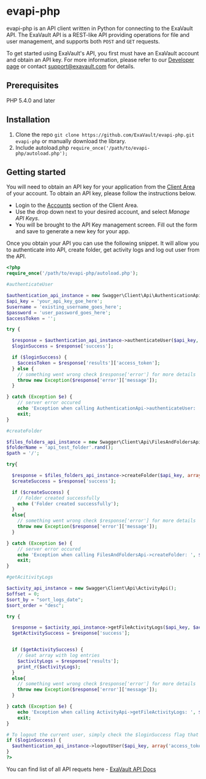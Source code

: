 evapi-php
============

evapi-php is an API client written in Python for connecting to the
ExaVault API. The ExaVault API is a REST-like API providing operations
for file and user management, and supports both ``POST`` and ``GET``
requests.

To get started using ExaVault's API, you first must have an ExaVault
account and obtain an API key. For more information, please refer to
our [Developer page](https://www.exavault.com/developer/) or contact
support@exavault.com for details.

## Prerequisites 

PHP 5.4.0 and later

## Installation

1. Clone the repo `git clone https://github.com/ExaVault/evapi-php.git evapi-php` or manually download the library.
2. Include autoload.php `require_once('/path/to/evapi-php/autoload.php');`

## Getting started 

You will need to obtain an API key for your application from the [Client Area](https://clients.exavault.com/clientarea.php?action=products) of your account.  To
obtain an API key, please follow the instructions below.

 + Login to the [Accounts](https://clients.exavault.com/clientarea.php?action=products) section of the Client Area.
 + Use the drop down next to your desired account, and select *Manage API Keys*.
 + You will be brought to the API Key management screen. Fill out the form and save to generate a new key for your app.

Once you obtain your API you can use the following snippet. It will allow you to authenticate into API, create folder, get activity logs and log out user from the API.

```php
<?php
require_once('/path/to/evapi-php/autoload.php');

#authenticateUser

$authentication_api_instance = new Swagger\Client\Api\AuthenticationApi();
$api_key = 'your_api_key_goe_here'; 
$username = 'existing_username_goes_here';
$password = 'user_password_goes_here'; 
$accessToken = '';

try {

  $response = $authentication_api_instance->authenticateUser($api_key, array('username' => $username, 'password' => $password));
  $loginSuccess = $response['success'];

  if ($loginSuccess) {
    $accessToken = $response['results']['access_token'];
  } else {
    // something went wrong check $response['error'] for more details
    throw new Exception($response['error']['message']);
  }

} catch (Exception $e) {
    // server error occured
    echo 'Exception when calling AuthenticationApi->authenticateUser: ', $e->getMessage(), PHP_EOL;
    exit;
}

#createFolder

$files_folders_api_instance = new Swagger\Client\Api\FilesAndFoldersApi();
$folderName = 'api_test_folder'.rand();
$path = '/';

try{

  $response = $files_folders_api_instance->createFolder($api_key, array('access_token' => $accessToken, 'folderName' =>  $folderName, 'path' => $path));
  $createSuccess = $response['success'];

  if ($createSuccess) {
    // Folder created successfully
    echo ('Folder created successfully');
  }
  else{
    // something went wrong check $response['error'] for more details
    throw new Exception($response['error']['message']);
  }

} catch (Exception $e) {
    // server error occured
    echo 'Exception when calling FilesAndFoldersApi->createFolder: ', $e->getMessage(), PHP_EOL;
    exit;
}

#getAcitivityLogs

$activity_api_instance = new Swagger\Client\Api\ActivityApi();
$offset = 0;
$sort_by = "sort_logs_date"; 
$sort_order = "desc"; 

try {

  $response = $activity_api_instance->getFileActivityLogs($api_key, $accessToken, $offset, $sort_by, $sort_order);
  $getActivitySuccess = $response['success'];


  if ($getActivitySuccess) {
    // Geat array with log entries
    $activityLogs = $response['results'];
    print_r($activityLogs);
  }
  else{
    // something went wrong check $response['error'] for more details
    throw new Exception($response['error']['message']);
  }

} catch (Exception $e) {
    echo 'Exception when calling ActivityApi->getFileActivityLogs: ', $e->getMessage(), PHP_EOL;
    exit;
}

# To logout the current user, simply check the $loginSuccess flag that was stored earlier and then call the `logoutUser` method
if ($loginSuccess) {
  $authentication_api_instance->logoutUser($api_key, array('access_token' => $accessToken));
}
?>
```

You can find list of all API requets here - [ExaVault API Docs](https://www.exavault.com/developer/api-docs/)

